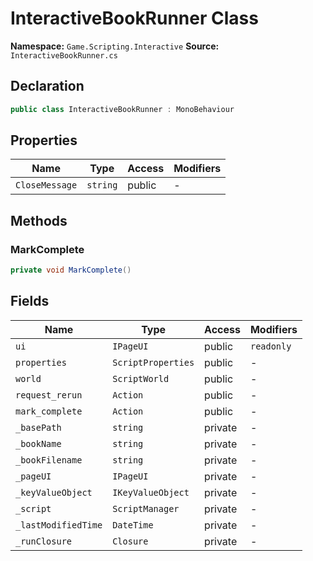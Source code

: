 # InteractiveBookRunner Class

**Namespace:** `Game.Scripting.Interactive`
**Source:** `InteractiveBookRunner.cs`

## Declaration

```csharp
public class InteractiveBookRunner : MonoBehaviour
```

## Properties

| Name | Type | Access | Modifiers |
|------|------|--------|-----------|
| `CloseMessage` | `string` | public | - |

## Methods

### MarkComplete

```csharp
private void MarkComplete()
```

## Fields

| Name | Type | Access | Modifiers |
|------|------|--------|-----------|
| `ui` | `IPageUI` | public | `readonly` |
| `properties` | `ScriptProperties` | public | - |
| `world` | `ScriptWorld` | public | - |
| `request_rerun` | `Action` | public | - |
| `mark_complete` | `Action` | public | - |
| `_basePath` | `string` | private | - |
| `_bookName` | `string` | private | - |
| `_bookFilename` | `string` | private | - |
| `_pageUI` | `IPageUI` | private | - |
| `_keyValueObject` | `IKeyValueObject` | private | - |
| `_script` | `ScriptManager` | private | - |
| `_lastModifiedTime` | `DateTime` | private | - |
| `_runClosure` | `Closure` | private | - |

